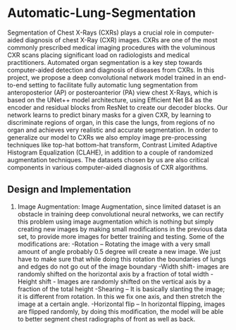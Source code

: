 # Automatic-Lung-Segmentation
Segmentation of Chest X-Rays (CXRs) plays a crucial role in computer-aided diagnosis of chest X-Ray (CXR) images. CXRs are one of the most commonly prescribed medical imaging procedures with the voluminous CXR scans placing significant load on radiologists and medical practitioners. Automated organ segmentation is a key step towards computer-aided detection and diagnosis of diseases from CXRs. In this project, we propose a deep convolutional network model trained in an end-to-end setting to facilitate fully automatic lung segmentation from anteroposterior (AP) or posteroanterior (PA) view chest X-Rays, which is based on the UNet++ model architecture, using Efficient Net B4 as the encoder and residual blocks from ResNet to create our decoder blocks. Our network learns to predict binary masks for a given CXR, by learning to discriminate regions of organ, in this case the lungs, from regions of no organ and achieves very realistic and accurate segmentation. In order to generalize our model to CXRs we also employ image pre-processing techniques like top-hat bottom-hat transform, Contrast Limited Adaptive Histogram Equalization (CLAHE), in addition to a couple of randomized augmentation techniques. The datasets chosen by us are also critical components in various computer-aided diagnosis of CXR algorithms. 

## Design and Implementation

1. Image Augmentation: Image Augmentation, since limited dataset is an obstacle in training deep convolutional neural networks, we can rectify this problem using image augmentation which is nothing but simply creating new images by making small modifications in the previous data set, to provide more images for better training and testing. Some of the modifications are:
-Rotation – Rotating the image with a very small amount of angle probably 0.5 degree will create a new image. We just have to make sure that while doing this rotation the boundaries of lungs and edges do not go out of the image boundary 
-Width shift- images are randomly shifted on the horizontal axis by a fraction of total width 
-Height shift - Images are randomly shifted on the vertical axis by a fraction of the total height 
-Shearing – It is basically slanting the image; it is different from rotation. In this we fix one axis, and then stretch the image at a certain angle. 
-Horizontal flip – In horizontal flipping, images are flipped randomly, by doing this modification, the model will be able to better segment chest radiographs of front as well as back.
